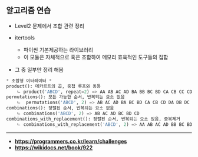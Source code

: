 **알고리즘 연습**
---
* Level2 문제에서 조합 관련 정리
* itertools
    * 파이썬 기본제공하는 라이브러리
    * 이 모듈은 자체적으로 혹은 조합하여 메모리 효육적인 도구들의 집합
 
* 그 중 일부만 정리 해봄
```python
* 조합형 이터레이터 *
product(): 데카르트의 곱, 중첩 루프와 동등
    ㄴ product('ABCD', repeat=2) => AA AB AC AD BA BB BC BD CA CB CC CD DA DB DC DD
permutations(): 모든 가능한 순서, 반복되는 요소 없음
    ㄴ  permutations('ABCD', 2) => AB AC AD BA BC BD CA CB CD DA DB DC
combinations(): 정렬된 순서, 반복되는 요소 없음
    ㄴ combinations('ABCD', 2) => AB AC AD BC BD CD
combinations_with_replacement(): 정렬된 순서, 반복되는 요소 있음, 중복제거
    ㄴ combinations_with_replacement('ABCD', 2) => AA AB AC AD BB BC BD CC CD DD

```
---
* **https://programmers.co.kr/learn/challenges**
* **https://wikidocs.net/book/922**